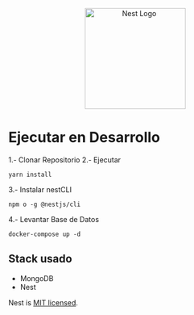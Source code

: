 <p align="center">
  <a href="http://nestjs.com/" target="blank"><img src="https://nestjs.com/img/logo-small.svg" width="200" alt="Nest Logo" /></a>
</p>

# Ejecutar en Desarrollo

1.- Clonar Repositorio
2.- Ejecutar
```
yarn install

```
3.- Instalar nestCLI
````
npm o -g @nestjs/cli

```` 

4.- Levantar Base de Datos
````
docker-compose up -d
````


## Stack usado
* MongoDB
* Nest



Nest is [MIT licensed](LICENSE).
